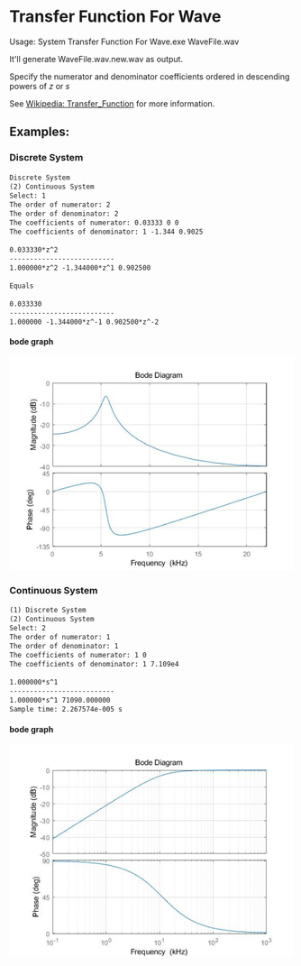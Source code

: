 # Transfer Function For Wave

Usage: System Transfer Function For Wave.exe WaveFile.wav

It'll generate WaveFile.wav.new.wav as output.

Specify the numerator and denominator coefficients ordered in descending powers of $z$ or $s$

See [Wikipedia: Transfer_Function](https://en.wikipedia.org/wiki/Transfer_function) for more information.

## Examples: 

### Discrete System

```
Discrete System
(2) Continuous System
Select: 1
The order of numerator: 2
The order of denominator: 2
The coefficients of numerator: 0.03333 0 0
The coefficients of denominator: 1 -1.344 0.9025

0.033330*z^2
--------------------------
1.000000*z^2 -1.344000*z^1 0.902500

Equals

0.033330
--------------------------
1.000000 -1.344000*z^-1 0.902500*z^-2
```

#### bode graph

![figure 1](https://raw.githubusercontent.com/XTXTMTXTX/System-Function-For-Wave/master/figure%201.jpg)

### Continuous System

```
(1) Discrete System
(2) Continuous System
Select: 2
The order of numerator: 1
The order of denominator: 1
The coefficients of numerator: 1 0
The coefficients of denominator: 1 7.109e4

1.000000*s^1
--------------------------
1.000000*s^1 71090.000000
Sample time: 2.267574e-005 s
```

#### bode graph

![figure 2](https://raw.githubusercontent.com/XTXTMTXTX/System-Function-For-Wave/master/figure%202.jpg)

